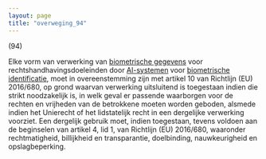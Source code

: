 ```yaml
---
layout: page
title: "overweging_94"
---
```


(94)

Elke vorm van verwerking van [biometrische gegevens](a3.md#^biog) voor rechtshandhavingsdoeleinden door [AI-systemen](a3.md#^ai-systeem) voor [biometrische identificatie](a3.md#^bioid), moet in overeenstemming zijn met artikel 10 van Richtlijn (EU) 2016/680, op grond waarvan verwerking uitsluitend is toegestaan indien die strikt noodzakelijk is, in welk geval er passende waarborgen voor de rechten en vrijheden van de betrokkene moeten worden geboden, alsmede indien het Unierecht of het lidstatelijk recht in een dergelijke verwerking voorziet. Een dergelijk gebruik moet, indien toegestaan, tevens voldoen aan de beginselen van artikel 4, lid 1, van Richtlijn (EU) 2016/680, waaronder rechtmatigheid, billijkheid en transparantie, doelbinding, nauwkeurigheid en opslagbeperking.